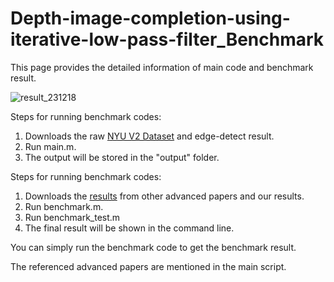 # Depth-image-completion-using-iterative-low-pass-filter_Benchmark
This page provides the detailed information of  main code and benchmark result.

![result_231218](https://github.com/Whachudoing/Depth-image-completion-using-iterative-low-pass-filter_Benchmark/assets/132032177/4090b912-4af7-4680-8f36-fa03e34066aa)


Steps for running benchmark codes:
  1. Downloads the raw [NYU V2 Dataset](https://drive.google.com/file/d/1x9RrRvOtnaue3oMy8rPe2QelwJfMc_yV/view?usp=drive_link) and edge-detect result.
  2. Run main.m.
  4. The output will be stored in the "output" folder.


Steps for running benchmark codes:
  1. Downloads the [results](https://www.dropbox.com/scl/fi/6iat65voemzdta4obyin7/Dataset.7z?rlkey=72wbdsin71q4ar8f07y5en4v8&dl=0) from other advanced papers and our results.  
  2. Run benchmark.m.
  3. Run benchmark_test.m
  4. The final result will be shown in the command line.

You can simply run the benchmark code to get the benchmark result.

The referenced advanced papers are mentioned in the main script.
